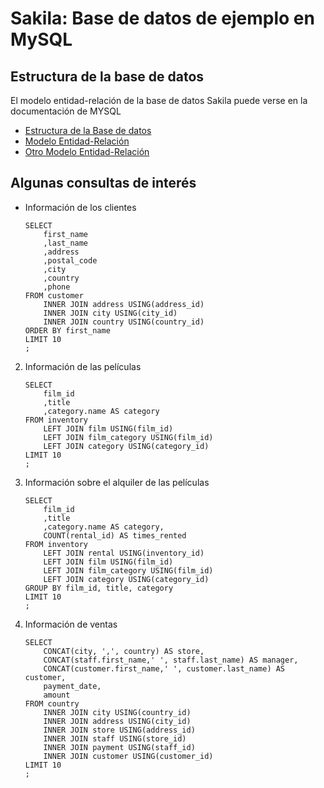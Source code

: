 # Sakila: Base de datos de ejemplo en MySQL

## Estructura de la base de datos

El modelo entidad-relación de la base de datos Sakila puede verse en la documentación de MYSQL
- [Estructura de la Base de datos](https://dev.mysql.com/doc/sakila/en/sakila-structure.html)
- [Modelo Entidad-Relación](https://docs.oracle.com/cd/E17952_01/workbench-en/wb-documenting-sakila.html)
- [Otro Modelo Entidad-Relación](https://cgerezmi.github.io/2017/08/25/introduction.html)

## Algunas consultas de interés

- Información de los clientes

    ```
    SELECT
        first_name
        ,last_name
        ,address
        ,postal_code
        ,city
        ,country
        ,phone
    FROM customer
        INNER JOIN address USING(address_id)
        INNER JOIN city USING(city_id)
        INNER JOIN country USING(country_id)
    ORDER BY first_name
    LIMIT 10
    ;    
    ```

2. Información de las películas

    ```
    SELECT
        film_id
        ,title
        ,category.name AS category
    FROM inventory
        LEFT JOIN film USING(film_id)
        LEFT JOIN film_category USING(film_id)
        LEFT JOIN category USING(category_id)
    LIMIT 10
    ;    
    ```

3. Información sobre el alquiler de las películas

    ```
    SELECT
        film_id
        ,title
        ,category.name AS category,
        COUNT(rental_id) AS times_rented
    FROM inventory
        LEFT JOIN rental USING(inventory_id)
        LEFT JOIN film USING(film_id)
        LEFT JOIN film_category USING(film_id)
        LEFT JOIN category USING(category_id)
    GROUP BY film_id, title, category
    LIMIT 10
    ;    
    ```

4. Información de ventas 

    ```
    SELECT
        CONCAT(city, ',', country) AS store,
        CONCAT(staff.first_name,' ', staff.last_name) AS manager,
        CONCAT(customer.first_name,' ', customer.last_name) AS customer,
        payment_date,
        amount
    FROM country
        INNER JOIN city USING(country_id)
        INNER JOIN address USING(city_id)
        INNER JOIN store USING(address_id)
        INNER JOIN staff USING(store_id)
        INNER JOIN payment USING(staff_id)
        INNER JOIN customer USING(customer_id)
    LIMIT 10
    ;    
    ```